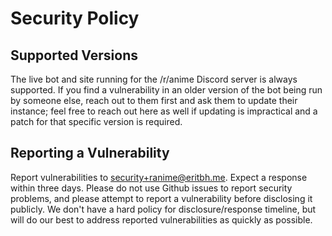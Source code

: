 # Security Policy

## Supported Versions

The live bot and site running for the /r/anime Discord server is always
supported. If you find a vulnerability in an older version of the bot being run
by someone else, reach out to them first and ask them to update their instance;
feel free to reach out here as well if updating is impractical and a patch for
that specific version is required.

## Reporting a Vulnerability

Report vulnerabilities to <security+ranime@eritbh.me>. Expect a response
within three days. Please do not use Github issues to report security problems,
and please attempt to report a vulnerability before disclosing it publicly. We
don't have a hard policy for disclosure/response timeline, but will do our best
to address reported vulnerabilities as quickly as possible.
